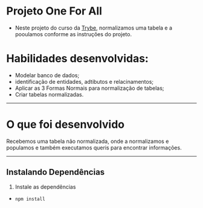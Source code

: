
# Projeto One For All
- Neste projeto do curso da [Trybe](https://www.betrybe.com/), normalizamos uma tabela e a pooulamos conforme as instruções do projeto.

# Habilidades desenvolvidas:

- Modelar banco de dados;
- identificação de entidades, adtibutos e relacinamentos;
- Aplicar as 3 Formas Normais para normalização de tabelas;
- Criar tabelas normalizadas.
---
# O que foi desenvolvido

Recebemos uma tabela não normalizada, onde a normalizamos e populamos e também executamos queris para encontrar informações.

---

## Instalando Dependências

1. Instale as dependências

- `npm install`
